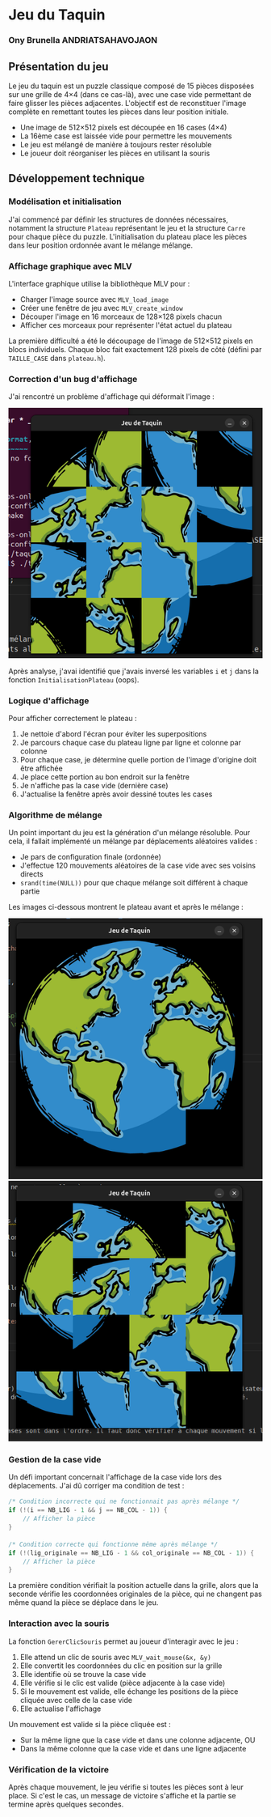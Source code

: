 # Jeu du Taquin

### Ony Brunella ANDRIATSAHAVOJAON

## Présentation du jeu

Le jeu du taquin est un puzzle classique composé de 15 pièces disposées sur une grille de 4×4 (dans ce cas-là), avec une case vide permettant de faire glisser les pièces adjacentes. L'objectif est de reconstituer l'image complète en remettant toutes les pièces dans leur position initiale.

- Une image de 512×512 pixels est découpée en 16 cases (4×4)
- La 16ème case est laissée vide pour permettre les mouvements
- Le jeu est mélangé de manière à toujours rester résoluble
- Le joueur doit réorganiser les pièces en utilisant la souris

## Développement technique

### Modélisation et initialisation

J'ai commencé par définir les structures de données nécessaires, notamment la structure `Plateau` représentant le jeu et la structure `Carre` pour chaque pièce du puzzle. L'initialisation du plateau place les pièces dans leur position ordonnée avant le mélange mélange.

### Affichage graphique avec MLV

L'interface graphique utilise la bibliothèque MLV pour :
- Charger l'image source avec `MLV_load_image`
- Créer une fenêtre de jeu avec `MLV_create_window`
- Découper l'image en 16 morceaux de 128×128 pixels chacun
- Afficher ces morceaux pour représenter l'état actuel du plateau

La première difficulté a été le découpage de l'image de 512×512 pixels en blocs individuels. Chaque bloc fait exactement 128 pixels de côté (défini par `TAILLE_CASE` dans `plateau.h`).

### Correction d'un bug d'affichage

J'ai rencontré un problème d'affichage qui déformait l'image :

![Image déformée](image.png)

Après analyse, j'avai identifié que j'avais inversé les variables `i` et `j` dans la fonction `InitialisationPlateau` (oops).

### Logique d'affichage

Pour afficher correctement le plateau :
1. Je nettoie d'abord l'écran pour éviter les superpositions
2. Je parcours chaque case du plateau ligne par ligne et colonne par colonne
3. Pour chaque case, je détermine quelle portion de l'image d'origine doit être affichée
4. Je place cette portion au bon endroit sur la fenêtre
5. Je n'affiche pas la case vide (dernière case)
6. J'actualise la fenêtre après avoir dessiné toutes les cases

### Algorithme de mélange

Un point important du jeu est la génération d'un mélange résoluble. Pour cela, il fallait implémenté un mélange par déplacements aléatoires valides :
- Je pars de configuration finale (ordonnée)
- J'effectue 120 mouvements aléatoires de la case vide avec ses voisins directs
- `srand(time(NULL))` pour que chaque mélange soit différent à chaque partie

Les images ci-dessous montrent le plateau avant et après le mélange :

![Avant mélange](image-1.png)
![Après mélange](image-2.png)

### Gestion de la case vide

Un défi important concernait l'affichage de la case vide lors des déplacements. J'ai dû corriger ma condition de test :

```c
/* Condition incorrecte qui ne fonctionnait pas après mélange */
if (!(i == NB_LIG - 1 && j == NB_COL - 1)) {
    // Afficher la pièce
}

/* Condition correcte qui fonctionne même après mélange */
if (!(lig_originale == NB_LIG - 1 && col_originale == NB_COL - 1)) {
    // Afficher la pièce
}
```

La première condition vérifiait la position actuelle dans la grille, alors que la seconde vérifie les coordonnées originales de la pièce, qui ne changent pas même quand la pièce se déplace dans le jeu.

### Interaction avec la souris

La fonction `GererClicSouris` permet au joueur d'interagir avec le jeu :
1. Elle attend un clic de souris avec `MLV_wait_mouse(&x, &y)`
2. Elle convertit les coordonnées du clic en position sur la grille
3. Elle identifie où se trouve la case vide
4. Elle vérifie si le clic est valide (pièce adjacente à la case vide)
5. Si le mouvement est valide, elle échange les positions de la pièce cliquée avec celle de la case vide
6. Elle actualise l'affichage

Un mouvement est valide si la pièce cliquée est :
- Sur la même ligne que la case vide et dans une colonne adjacente, OU
- Dans la même colonne que la case vide et dans une ligne adjacente

### Vérification de la victoire

Après chaque mouvement, le jeu vérifie si toutes les pièces sont à leur place. Si c'est le cas, un message de victoire s'affiche et la partie se termine après quelques secondes.